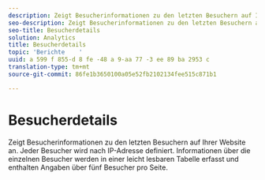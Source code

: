 ```yaml
---
description: Zeigt Besucherinformationen zu den letzten Besuchern auf Ihrer Website an. Jeder Besucher wird nach IP-Adresse definiert. Informationen über die einzelnen Besucher werden in einer leicht lesbaren Tabelle erfasst und enthalten Angaben über fünf Besucher pro Seite.
seo-description: Zeigt Besucherinformationen zu den letzten Besuchern auf Ihrer Website an. Jeder Besucher wird nach IP-Adresse definiert. Informationen über die einzelnen Besucher werden in einer leicht lesbaren Tabelle erfasst und enthalten Angaben über fünf Besucher pro Seite.
seo-title: Besucherdetails
solution: Analytics
title: Besucherdetails
topic: 'Berichte    '
uuid: a 599 f 855-d 8 fe -48 a 9-aa 77 -3 ee 89 ba 2953 c
translation-type: tm+mt
source-git-commit: 86fe1b3650100a05e52fb2102134fee515c871b1

---
```



# Besucherdetails

Zeigt Besucherinformationen zu den letzten Besuchern auf Ihrer Website an. Jeder Besucher wird nach IP-Adresse definiert. Informationen über die einzelnen Besucher werden in einer leicht lesbaren Tabelle erfasst und enthalten Angaben über fünf Besucher pro Seite.

